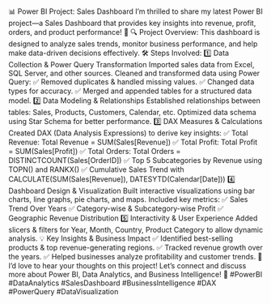 📊 Power BI Project: Sales Dashboard
I’m thrilled to share my latest Power BI project—a Sales Dashboard that provides key insights into revenue, profit, orders, and product performance! 🚀
🔍 Project Overview: This dashboard is designed to analyze sales trends, monitor business performance, and help make data-driven decisions effectively.
🛠 Steps Involved:
1️⃣ Data Collection & Power Query Transformation Imported sales data from Excel, SQL Server, and other sources. Cleaned and transformed data using Power Query:
✅ Removed duplicates & handled missing values.
✅ Changed data types for accuracy.
✅ Merged and appended tables for a structured data model.
2️⃣ Data Modeling & Relationships Established relationships between tables: Sales, Products, Customers, Calendar, etc. Optimized data schema using Star Schema for better performance.
3️⃣ DAX Measures & Calculations
Created DAX (Data Analysis Expressions) to derive key insights:
✅ Total Revenue: Total Revenue = SUM(Sales[Revenue])
✅ Total Profit: Total Profit = SUM(Sales[Profit])
✅ Total Orders: Total Orders = DISTINCTCOUNT(Sales[OrderID])
✅ Top 5 Subcategories by Revenue using TOPN() and RANKX()
✅ Cumulative Sales Trend with CALCULATE(SUM(Sales[Revenue]), DATESYTD(Calendar[Date]))
4️⃣ Dashboard Design & Visualization
Built interactive visualizations using bar charts, line graphs, pie charts, and maps. Included key metrics:
✅ Sales Trend Over Years
✅ Category-wise & Subcategory-wise Profit
✅ Geographic Revenue Distribution
5️⃣ Interactivity & User Experience
Added slicers & filters for Year, Month, Country, Product Category to allow dynamic analysis. 💡 Key Insights & Business Impact
✅ Identified best-selling products & top revenue-generating regions.
✅ Tracked revenue growth over the years.
✅ Helped businesses analyze profitability and customer trends.
💬 I’d love to hear your thoughts on this project! Let’s connect and discuss more about Power BI, Data Analytics, and Business Intelligence! 🚀
#PowerBI #DataAnalytics #SalesDashboard #BusinessIntelligence #DAX #PowerQuery #DataVisualization

